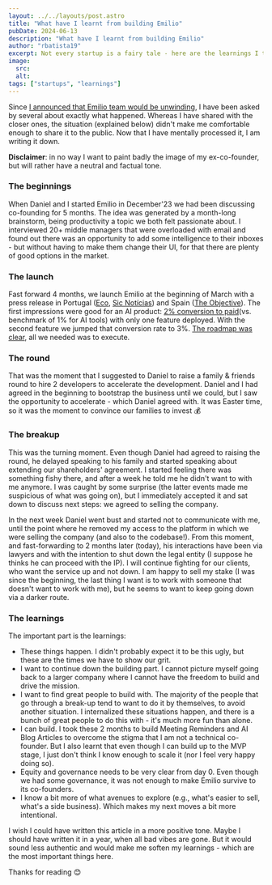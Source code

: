 ```yaml
---
layout: ../../layouts/post.astro
title: "What have I learnt from building Emilio"
pubDate: 2024-06-13
description: "What have I learnt from building Emilio"
author: "rbatista19"
excerpt: Not every startup is a fairy tale - here are the learnings I took from building Emilio
image:
  src: 
  alt:
tags: ["startups", "learnings"]
---
```


Since [I announced that Emilio team would be unwinding](https://www.linkedin.com/posts/batistaricardo_not-every-startup-is-a-fairy-tale-it-was-activity-7196056966257901570-75U5), I have been asked by several about exactly what happened. Whereas I have shared with the closer ones, the situation (explained below) didn't make me comfortable enough to share it to the public. Now that I have mentally processed it, I am writing it down.

**Disclaimer**: in no way I want to paint badly the image of my ex-co-founder, but will rather have a neutral and factual tone.

### The beginnings

When Daniel and I started Emilio in December'23 we had been discussing co-founding for 5 months. The idea was generated by a month-long brainstorm, being productivity a topic we both felt passionate about. I interviewed 20+ middle managers that were overloaded with email and found out there was an opportunity to add some intelligence to their inboxes - but without having to make them change their UI, for that there are plenty of good options in the market.

### The launch

Fast forward 4 months, we launch Emilio at the beginning of March with a press release in Portugal ([Eco](https://eco.sapo.pt/2024/03/04/portugues-cria-assistente-de-ia-que-ajuda-a-limpar-mail/), [Sic Notícias](https://sicnoticias.pt/pais/2024-03-06-Perde-horas-no-Gmail--Conheca-o-Emilio-o-assistente-virtual--com-dedo-portugues--que-organiza-e-escreve-emails-9574852a)) and Spain ([The Objective](https://theobjective.com/economia/2024-03-05/emilio-herramienta-escribir-emails-bandeja-entrada/)). The first impressions were good for an AI product: [2% conversion to paid](https://getemilio.substack.com/p/emilio-2024-03-update)(vs. benchmark of 1% for AI tools) with only one feature deployed. With the second feature we jumped that conversion rate to 3%. [The roadmap was clear](https://emilio.canny.io/feature-requests/), all we needed was to execute.

### The round
That was the moment that I suggested to Daniel to raise a family & friends round to hire 2 developers to accelerate the development. Daniel and I had agreed in the beginning to bootstrap the business until we could, but I saw the opportunity to accelerate - which Daniel agreed with. It was Easter time, so it was the moment to convince our families to invest 💰

### The breakup
This was the turning moment. Even though Daniel had agreed to raising the round, he delayed speaking to his family and started speaking about extending our shareholders' agreement. I started feeling there was something fishy there, and after a week he told me he didn't want to with me anymore. I was caught by some surprise (the latter events made me suspicious of what was going on), but I immediately accepted it and sat down to discuss next steps: we agreed to selling the company.

In the next week Daniel went bust and started not to communicate with me, until the point where he removed my access to the platform in which we were selling the company (and also to the codebase!). From this moment, and fast-forwarding to 2 months later (today), his interactions have been via lawyers and with the intention to shut down the legal entity (I suppose he thinks he can proceed with the IP). I will continue fighting for our clients, who want the service up and not down. I am happy to sell my stake (I was since the beginning, the last thing I want is to work with someone that doesn't want to work with me), but he seems to want to keep going down via a darker route.

### The learnings

The important part is the learnings:
- These things happen. I didn't probably expect it to be this ugly, but these are the times we have to show our grit.
- I want to continue down the building part. I cannot picture myself going back to a larger company where I cannot have the freedom to build and drive the mission.
- I want to find great people to build with. The majority of the people that go through a break-up tend to want to do it by themselves, to avoid another situation. I internalized these situations happen, and there is a bunch of great people to do this with - it's much more fun than alone.
- I can build. I took these 2 months to build Meeting Reminders and AI Blog Articles to overcome the stigma that I am not a technical co-founder. But I also learnt that even though I can build up to the MVP stage, I just don't think I know enough to scale it (nor I feel very happy doing so).
- Equity and governance needs to be very clear from day 0. Even though we had some governance, it was not enough to make Emilio survive to its co-founders.
- I know a bit more of what avenues to explore (e.g., what's easier to sell, what's a side business). Which makes my next moves a bit more intentional.

I wish I could have written this article in a more positive tone. Maybe I should have written it in a year, when all bad vibes are gone. But it would sound less authentic and would make me soften my learnings - which are the most important things here.

Thanks for reading 😊